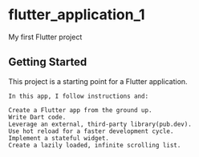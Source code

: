 # flutter_application_1

My first Flutter project

## Getting Started

This project is a starting point for a Flutter application.

````
In this app, I follow instructions and:

Create a Flutter app from the ground up.
Write Dart code.
Leverage an external, third-party library(pub.dev).
Use hot reload for a faster development cycle.
Implement a stateful widget.
Create a lazily loaded, infinite scrolling list.
